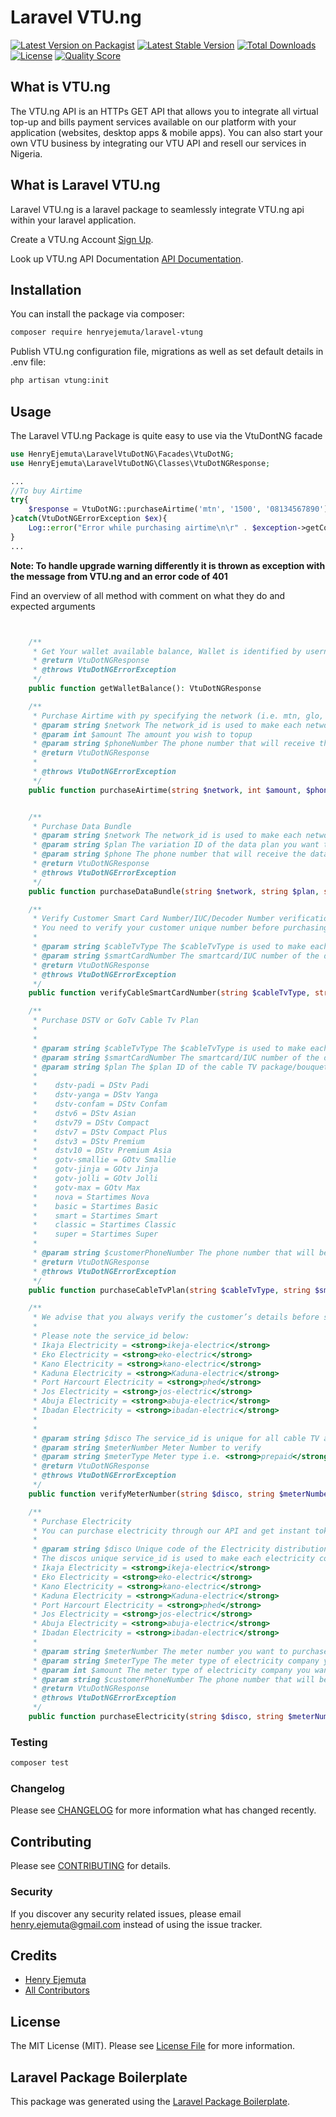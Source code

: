# Laravel VTU.ng

[![Latest Version on Packagist](https://img.shields.io/packagist/v/henryejemuta/laravel-vtung.svg?style=flat-square)](https://packagist.org/packages/henryejemuta/laravel-vtung)
[![Latest Stable Version](https://poser.pugx.org/henryejemuta/laravel-vtung/v/stable)](https://packagist.org/packages/henryejemuta/laravel-vtung)
[![Total Downloads](https://poser.pugx.org/henryejemuta/laravel-vtung/downloads)](https://packagist.org/packages/henryejemuta/laravel-vtung)
[![License](https://poser.pugx.org/henryejemuta/laravel-vtung/license)](https://packagist.org/packages/henryejemuta/laravel-vtung)
[![Quality Score](https://img.shields.io/scrutinizer/g/henryejemuta/laravel-vtung.svg?style=flat-square)](https://scrutinizer-ci.com/g/henryejemuta/laravel-vtung)

## What is VTU.ng
The VTU.ng API is an HTTPs GET API that allows you to integrate all virtual top-up and bills payment services available on our platform with your application (websites, desktop apps & mobile apps). You can also start your own VTU business by integrating our VTU API and resell our services in Nigeria.

## What is Laravel VTU.ng
Laravel VTU.ng is a laravel package to seamlessly integrate VTU.ng api within your laravel application.

Create a VTU.ng Account [Sign Up](http://bit.ly/3nTkLh4).

Look up VTU.ng API Documentation [API Documentation](https://vtu.ng/api/).

## Installation

You can install the package via composer:

```bash
composer require henryejemuta/laravel-vtung
```

Publish VTU.ng configuration file, migrations as well as set default details in .env file:

```bash
php artisan vtung:init
```

## Usage

The Laravel VTU.ng Package is quite easy to use via the VtuDontNG facade
``` php
use HenryEjemuta\LaravelVtuDotNG\Facades\VtuDotNG;
use HenryEjemuta\LaravelVtuDotNG\Classes\VtuDotNGResponse;

...
//To buy Airtime
try{
    $response = VtuDotNG::purchaseAirtime('mtn', '1500', '08134567890');
}catch(VtuDotNGErrorException $ex){
    Log::error("Error while purchasing airtime\n\r" . $exception->getCode() . ": " . $exception->getMessage());
}
...

```
**Note: To handle upgrade warning differently it is thrown as exception with the message from VTU.ng and an error code of 401**


Find an overview of all method with comment on what they do and expected arguments
``` php


    /**
     * Get Your wallet available balance, Wallet is identified by username set in vtung config or environmental variable
     * @return VtuDotNGResponse
     * @throws VtuDotNGErrorException
     */
    public function getWalletBalance(): VtuDotNGResponse

    /**
     * Purchase Airtime with py specifying the network (i.e. mtn, glo, airtel, or 9mobile to buy airtime corresponding the provided telco service code)
     * @param string $network The network_id is used to make each network unique. They include mtn, glo, airtel and etisalat. Notice that they are all in small letters.
     * @param int $amount The amount you wish to topup
     * @param string $phoneNumber The phone number that will receive the airtime
     * @return VtuDotNGResponse
     *
     * @throws VtuDotNGErrorException
     */
    public function purchaseAirtime(string $network, int $amount, $phoneNumber): VtuDotNGResponse


    /**
     * Purchase Data Bundle
     * @param string $network The network_id is used to make each network unique. They include mtn, glo, airtel and etisalat. Notice that they are all in small letters.
     * @param string $plan The variation ID of the data plan you want to purchase.
     * @param string $phone The phone number that will receive the data
     * @return VtuDotNGResponse
     * @throws VtuDotNGErrorException
     */
    public function purchaseDataBundle(string $network, string $plan, string $phone): VtuDotNGResponse

    /**
     * Verify Customer Smart Card Number/IUC/Decoder Number verification
     * You need to verify your customer unique number before purchasing.
     *
     * @param string $cableTvType The $cableTvType is used to make each cable TV unique. They include dstv, gotv, and startimes. Notice that they are all in small letters.
     * @param string $smartCardNumber The smartcard/IUC number of the decoder that should be subscribed
     * @return VtuDotNGResponse
     * @throws VtuDotNGErrorException
     */
    public function verifyCableSmartCardNumber(string $cableTvType, string $smartCardNumber): VtuDotNGResponse

    /**
     * Purchase DSTV or GoTv Cable Tv Plan
     *
     *
     * @param string $cableTvType The $cableTvType is used to make each cable TV unique. They include dstv, gotv, and startimes. Notice that they are all in small letters.
     * @param string $smartCardNumber The smartcard/IUC number of the decoder that should be subscribed
     * @param string $plan The $plan ID of the cable TV package/bouquet you want to purchase. They are as follows:
     *
     *    dstv-padi = DStv Padi
     *    dstv-yanga = DStv Yanga
     *    dstv-confam = DStv Confam
     *    dstv6 = DStv Asian
     *    dstv79 = DStv Compact
     *    dstv7 = DStv Compact Plus
     *    dstv3 = DStv Premium
     *    dstv10 = DStv Premium Asia
     *    gotv-smallie = GOtv Smallie
     *    gotv-jinja = GOtv Jinja
     *    gotv-jolli = GOtv Jolli
     *    gotv-max = GOtv Max
     *    nova = Startimes Nova
     *    basic = Startimes Basic
     *    smart = Startimes Smart
     *    classic = Startimes Classic
     *    super = Startimes Super
     *
     * @param string $customerPhoneNumber The phone number that will be stored for reference
     * @return VtuDotNGResponse
     * @throws VtuDotNGErrorException
     */
    public function purchaseCableTvPlan(string $cableTvType, string $smartCardNumber, string $plan, string $customerPhoneNumber): VtuDotNGResponse

    /**
     * We advise that you always verify the customer’s details before submitting requests to purchase the service (cable TV or electricity). The VTU.ng customer verification endpoint allows you to get the customer’s full name.
     *
     * Please note the service_id below:
     * Ikaja Electricity = <strong>ikeja-electric</strong>
     * Eko Electricity = <strong>eko-electric</strong>
     * Kano Electricity = <strong>kano-electric</strong>
     * Kaduna Electricity = <strong>Kaduna-electric</strong>
     * Port Harcourt Electricity = <strong>phed</strong>
     * Jos Electricity = <strong>jos-electric</strong>
     * Abuja Electricity = <strong>abuja-electric</strong>
     * Ibadan Electricity = <strong>ibadan-electric</strong>
     *
     *
     * @param string $disco The service_id is unique for all cable TV and electricity services.
     * @param string $meterNumber Meter Number to verify
     * @param string $meterType Meter type i.e. <strong>prepaid</strong> or <strong>postpaid</strong>
     * @return VtuDotNGResponse
     * @throws VtuDotNGErrorException
     */
    public function verifyMeterNumber(string $disco, string $meterNumber, string $meterType): VtuDotNGResponse

    /**
     * Purchase Electricity
     * You can purchase electricity through our API and get instant token for prepaid meters.
     *
     * @param string $disco Unique code of the Electricity distribution company the meter number is for
     * The discos unique service_id is used to make each electricity company unique. They are as follows:
     * Ikaja Electricity = <strong>ikeja-electric</strong>
     * Eko Electricity = <strong>eko-electric</strong>
     * Kano Electricity = <strong>kano-electric</strong>
     * Kaduna Electricity = <strong>Kaduna-electric</strong>
     * Port Harcourt Electricity = <strong>phed</strong>
     * Jos Electricity = <strong>jos-electric</strong>
     * Abuja Electricity = <strong>abuja-electric</strong>
     * Ibadan Electricity = <strong>ibadan-electric</strong>
     *
     * @param string $meterNumber The meter number you want to purchase electricity for
     * @param string $meterType The meter type of electricity company you want to purchase. It is either prepaid or postpaid
     * @param int $amount The meter type of electricity company you want to purchase. It is either prepaid or postpaid
     * @param string $customerPhoneNumber The phone number that will be stored for reference
     * @return VtuDotNGResponse
     * @throws VtuDotNGErrorException
     */
    public function purchaseElectricity(string $disco, string $meterNumber, string $meterType, $amount, string $customerPhoneNumber): VtuDotNGResponse

```

### Testing

``` bash
composer test
```

### Changelog

Please see [CHANGELOG](CHANGELOG.md) for more information what has changed recently.

## Contributing

Please see [CONTRIBUTING](CONTRIBUTING.md) for details.

### Security

If you discover any security related issues, please email henry.ejemuta@gmail.com instead of using the issue tracker.

## Credits

- [Henry Ejemuta](https://github.com/henryejemuta)
- [All Contributors](../../contributors)

## License

The MIT License (MIT). Please see [License File](LICENSE.md) for more information.

## Laravel Package Boilerplate

This package was generated using the [Laravel Package Boilerplate](https://laravelpackageboilerplate.com).
